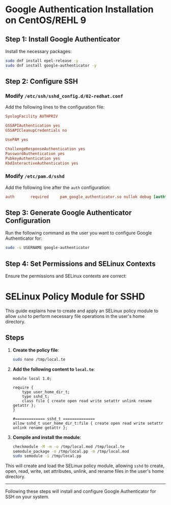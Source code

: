 
# Google Authentication Installation on CentOS/REHL 9

## Step 1: Install Google Authenticator

Install the necessary packages:

```bash
sudo dnf install epel-release -y
sudo dnf install google-authenticator -y
```

## Step 2: Configure SSH

### Modify `/etc/ssh/sshd_config.d/02-redhat.conf`

Add the following lines to the configuration file:

```conf
SyslogFacility AUTHPRIV

GSSAPIAuthentication yes
GSSAPICleanupCredentials no

UsePAM yes

ChallengeResponseAuthentication yes
PasswordAuthentication yes
PubkeyAuthentication yes
KbdInteractiveAuthentication yes
```

### Modify `/etc/pam.d/sshd`

Add the following line after the `auth` configuration:

```conf
auth       required     pam_google_authenticator.so nullok debug [authtok_prompt=Enter your secret token: ]
```

## Step 3: Generate Google Authenticator Configuration

Run the following command as the user you want to configure Google Authenticator for:

```bash
sudo -u USERNAME google-authenticator
```

## Step 4: Set Permissions and SELinux Contexts

Ensure the permissions and SELinux contexts are correct:

# SELinux Policy Module for SSHD

This guide explains how to create and apply an SELinux policy module to allow `sshd` to perform necessary file operations in the user's home directory.

## Steps

1. **Create the policy file**:

    ```bash
    sudo nano /tmp/local.te
    ```

2. **Add the following content to `local.te`**:

    ```plaintext
    module local 1.0;

    require {
        type user_home_dir_t;
        type sshd_t;
        class file { create open read write setattr unlink rename getattr };
    }

    #============= sshd_t ==============
    allow sshd_t user_home_dir_t:file { create open read write setattr unlink rename getattr };
    ```

3. **Compile and install the module**:

    ```bash
    checkmodule -M -m -o /tmp/local.mod /tmp/local.te
    semodule_package -o /tmp/local.pp -m /tmp/local.mod
    sudo semodule -i /tmp/local.pp
    ```

This will create and load the SELinux policy module, allowing `sshd` to create, open, read, write, set attributes, unlink, and rename files in the user's home directory.

---

Following these steps will install and configure Google Authenticator for SSH on your system.
